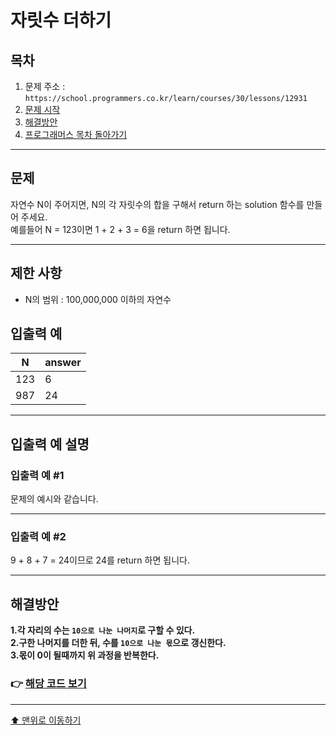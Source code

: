 # 자릿수 더하기

## 목차

1. 문제 주소 : `https://school.programmers.co.kr/learn/courses/30/lessons/12931`
2. [문제 시작](#문제)
3. [해결방안](#해결방안)
4. [프로그래머스 목차 돌아가기](../../README.md)
___

## 문제

자연수 N이 주어지면, N의 각 자릿수의 합을 구해서 return 하는 solution 함수를 만들어 주세요. <br>
예를들어 N = 123이면 1 + 2 + 3 = 6을 return 하면 됩니다.
___

## 제한 사항

+ N의 범위 : 100,000,000 이하의 자연수

## 입출력 예

|N	|answer|
|---|---|
|123|	6|
|987|	24|

___
## 입출력 예 설명

### 입출력 예 #1

문제의 예시와 같습니다.

___

### 입출력 예 #2

9 + 8 + 7 = 24이므로 24를 return 하면 됩니다.

---

## 해결방안
**1.각 자리의 수는 `10으로 나눈 나머지`로 구할 수 있다.** <br>
**2.구한 나머지를 더한 뒤, 수를 `10으로 나눈 몫`으로 갱신한다.** <br>
**3.몫이 0이 될때까지 위 과정을 반복한다.** <br>

### 👉 [해당 코드 보기](자릿수더하기.java)

---
[⬆ 맨위로 이동하기](#자릿수-더하기)